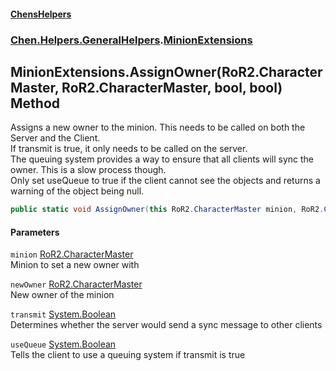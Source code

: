 
#### [ChensHelpers](./index 'index')

### [Chen.Helpers.GeneralHelpers](./ETEQ0RLckShPNesJc2reiw 'Chen.Helpers.GeneralHelpers').[MinionExtensions](./kEQcC4U93L0Ef83VPTXzFg 'Chen.Helpers.GeneralHelpers.MinionExtensions')

## MinionExtensions.AssignOwner(RoR2.CharacterMaster, RoR2.CharacterMaster, bool, bool) Method
Assigns a new owner to the minion. This needs to be called on both the Server and the Client.  
If transmit is true, it only needs to be called on the server.  
The queuing system provides a way to ensure that all clients will sync the owner. This is a slow process though.  
Only set useQueue to true if the client cannot see the objects and returns a warning of the object being null.  
```csharp
public static void AssignOwner(this RoR2.CharacterMaster minion, RoR2.CharacterMaster newOwner, bool transmit=false, bool useQueue=false);
```

#### Parameters
<a name='vG-fwiSa6PaY1ReReNIzAg'></a>
`minion` [RoR2.CharacterMaster](https://docs.microsoft.com/en-us/dotnet/api/RoR2.CharacterMaster 'RoR2.CharacterMaster')  
Minion to set a new owner with  
  
<a name='c2VQgpK8by1XjeJlDcHsNQ'></a>
`newOwner` [RoR2.CharacterMaster](https://docs.microsoft.com/en-us/dotnet/api/RoR2.CharacterMaster 'RoR2.CharacterMaster')  
New owner of the minion  
  
<a name='g-zw-crGIop1tSEhMSrMfA'></a>
`transmit` [System.Boolean](https://docs.microsoft.com/en-us/dotnet/api/System.Boolean 'System.Boolean')  
Determines whether the server would send a sync message to other clients  
  
<a name='6r91d9IUuy3xTmB-9NDT8g'></a>
`useQueue` [System.Boolean](https://docs.microsoft.com/en-us/dotnet/api/System.Boolean 'System.Boolean')  
Tells the client to use a queuing system if transmit is true  
  
